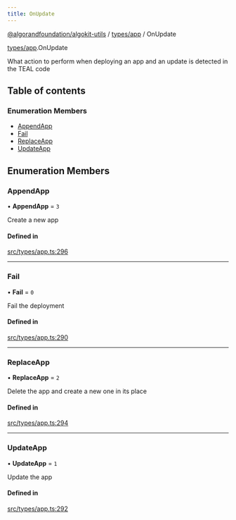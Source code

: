 ```yaml
---
title: OnUpdate
---
```


[@algorandfoundation/algokit-utils](/reference/algokit-utils-ts/api/readme/) / [types/app](/reference/algokit-utils-ts/api/modules/types_app/) / OnUpdate

[types/app](/reference/algokit-utils-ts/api/modules/types_app/).OnUpdate

What action to perform when deploying an app and an update is detected in the TEAL code

## Table of contents

### Enumeration Members

- [AppendApp](types_app.OnUpdate.md#appendapp)
- [Fail](types_app.OnUpdate.md#fail)
- [ReplaceApp](types_app.OnUpdate.md#replaceapp)
- [UpdateApp](types_app.OnUpdate.md#updateapp)

## Enumeration Members

### AppendApp

• **AppendApp** = `3`

Create a new app

#### Defined in

[src/types/app.ts:296](https://github.com/algorandfoundation/algokit-utils-ts/blob/main/src/types/app.ts#L296)

---

### Fail

• **Fail** = `0`

Fail the deployment

#### Defined in

[src/types/app.ts:290](https://github.com/algorandfoundation/algokit-utils-ts/blob/main/src/types/app.ts#L290)

---

### ReplaceApp

• **ReplaceApp** = `2`

Delete the app and create a new one in its place

#### Defined in

[src/types/app.ts:294](https://github.com/algorandfoundation/algokit-utils-ts/blob/main/src/types/app.ts#L294)

---

### UpdateApp

• **UpdateApp** = `1`

Update the app

#### Defined in

[src/types/app.ts:292](https://github.com/algorandfoundation/algokit-utils-ts/blob/main/src/types/app.ts#L292)
